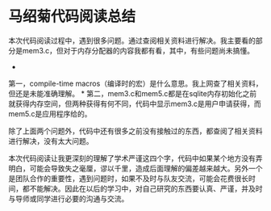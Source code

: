 # 马绍菊代码阅读总结
本次代码阅读过程中，遇到很多问题。通过查阅相关资料进行解决。我主要看的部分是mem3.c，但对于内存分配器的内容我都有看，其中，有些问题尚未搞懂。

*
第一，compile-time macros（编译时的宏）是什么意思。我上网查了相关资料，但还是未能准确理解。
*
第二，mem3.c和mem5.c都是在sqlite内存初始化之前就获得内存空间，但两种获得有何不同，代码中显示mem3.c是用户申请获得，而mem5.c是应用程序给的。

除了上面两个问题外，代码中还有很多之前没有接触过的东西，都查阅了相关资料进行解决，没有太大问题。

本次代码阅读让我更深刻的理解了学术严谨这四个字，代码中如果某个地方没有弄明白，可能会导致失之毫厘，谬以千里，造成后面理解的偏差越来越大。另外一个是团队合作的重要性，遇到问题时，如果不及时与队友交流，可能会花费很长时间，都不能解决。因此在以后的学习中，对自己研究的东西要认真、严谨，并及时与导师或同学进行必要的沟通与交流。
